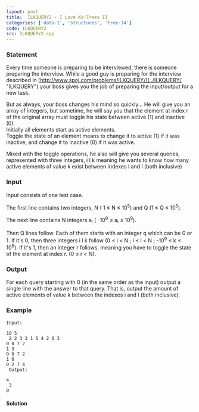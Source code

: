 ```yaml
---
layout: post
title:  ILKQUERY2 - I Love Kd-Trees II
categories: ['data-1', 'structures', 'tree-14']
code: ILKQUERY2
src: ILKQUERY2.cpp
---
```


### **Statement**

Every time someone is preparing to be interviewed, there is someone preparing
the interview. While a good guy is preparing for the interview described in
[http://www.spoj.com/problems/ILKQUERY/](../ILKQUERY/ "ILKQUERY") your boss
gives you the job of preparing the input/output for a new task.  
  
But as always, your boss changes his mind so quickly... He will give you an
array of integers, but sometime, he will say you that the element at index
r of the original array must toggle his state between active (1) and
inactive (0).  
Initially all elements start as active elements.  
Toggle the state of an element means to change it to active (1) if it was
inactive, and change it to inactive (0) if it was active.  
  
Mixed with the toggle operations, he also will give you several queries,
represented with three integers, i l k meaning he wants to know how many
active elements of value k exist between indexes i and l (both
inclusive)

### Input

Input consists of one test case.

The first line contains two integers, N ( 1 ≤ N ≤ 10<sup>5</sup>) and
Q (1 ≤ Q ≤ 10<sup>5</sup>).

The next line contains N integers a<sub>i</sub> (
-10<sup>9</sup> ≤ a<sub>i</sub> ≤ 10<sup>9</sup>).

Then Q lines follow. Each of them starts with an integer q which can
be 0 or 1. If it's 0, then three integers i l k follow (0 ≤ i  < N ; i ≤ l
< N ; -10<sup>9</sup> ≤ k ≤ 10<sup>9</sup>). If it's 1, then an
integer r follows, meaning you have to toggle the state of the element at
index r. (0 ≤ r  < N).

### Output

For each query starting with 0 (in the same order as the input) output a
single line with the answer to that query. That is, output the amount of
active elements of value k between the indexes i and l (both
inclusive).

### Example

    
    
    Input:
    10 5  
     2 2 3 2 1 5 4 2 6 3  
    0 0 7 2  
    1 3  
    0 0 7 2  
    1 6  
    0 2 7 4  
     Output:
    4  
     3  
    0



#### **Solution**



